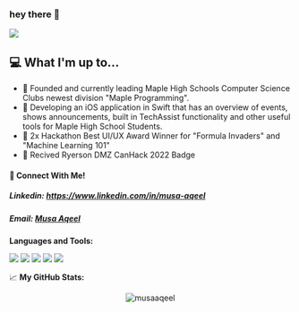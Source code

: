 ### hey there 👋

![](https://komarev.com/ghpvc/?username=MusaAqeel)
## 💻 What I'm up to...
- 🔨 Founded and currently leading Maple High Schools Computer Science Clubs newest division "Maple Programming". 
- 🔨 Developing an iOS application in Swift that has an overview of events, shows announcements, built in TechAssist functionality and other useful tools for Maple High School Students. 
- 🥇  2x Hackathon Best UI/UX Award Winner for "Formula Invaders" and "Machine Learning 101"
- 👾  Recived Ryerson DMZ CanHack 2022 Badge

#### **📲 Connect With Me!**

##### Linkedin: https://www.linkedin.com/in/musa-aqeel
##### Email: [Musa Aqeel](mailto:musaaqeel2005@gmail.com?subject=[GitHub]%20Source%20Han%20Sans)






**Languages and Tools:**


<img src="https://img.shields.io/badge/-Python-05122A?style=flat&logo=python"/> <img src="https://img.shields.io/badge/-HTML-05122A?style=flat&logo=HTML5"/>
<img src="https://img.shields.io/badge/-CSS-05122A?style=flat&logo=CSS3&logoColor=1572B6"/>
<img src="https://img.shields.io/badge/-Git-05122A?style=flat&logo=git"/>
<img src="https://img.shields.io/badge/-Visual%20Studio%20Code-05122A?style=flat&logo=visual-studio-code&logoColor=007ACC"/>



📈 **My GitHub Stats:**  

<p align="center"> <img src="https://github-readme-stats.vercel.app/api?username=musaaqeel&show_icons=true&theme=prussian" alt="musaaqeel" />
  



